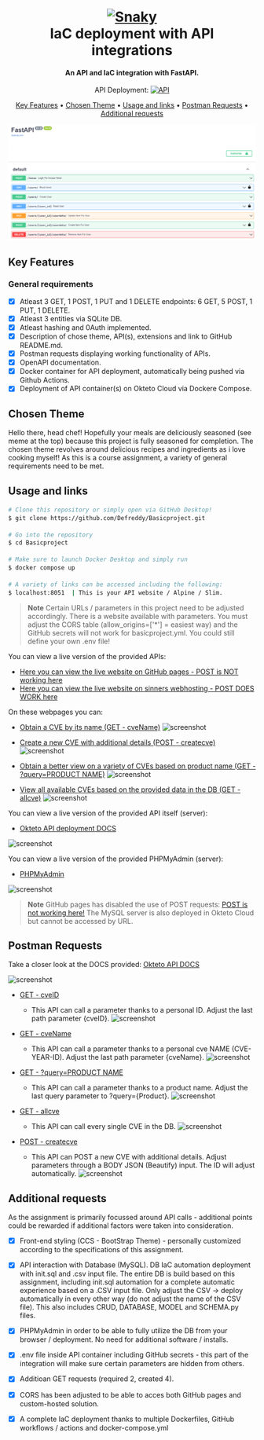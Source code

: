 <h1 align="center">
  <br>
  <a href="https://media.giphy.com/media/l4Jz3a8jO92crUlWM/giphy.gif"><img src="https://media.giphy.com/media/l4Jz3a8jO92crUlWM/giphy.gif" alt="Snaky"></a>
  <br>
  IaC deployment with API integrations
  <br>
</h1>

<h4 align="center">An API and IaC integration with FastAPI.</h4>

<p align="center">
    API Deployment:
  <a href="https://hub.docker.com/repository/docker/freds00n/finalproject" target="_blank">
    <img src="https://img.shields.io/docker/automated/freds00n/basicproject?style=for-the-badge"
         alt="API">
  </a>
</p>

<p align="center">
  <a href="#key-features">Key Features</a> •
  <a href="#chosen-theme">Chosen Theme</a> •
  <a href="#usage-and-links">Usage and links</a> •
  <a href="#postman-requests">Postman Requests</a> •
  <a href="#additional-requests">Additional requests</a>
</p>

![screenshot](https://github.com/Defreddy/finalproject/blob/main/Pictures_Readme/website.png)

## Key Features

### General requirements
- [x] Atleast 3 GET, 1 POST, 1 PUT and 1 DELETE endpoints: 6 GET, 5 POST, 1 PUT, 1 DELETE.
- [x] Atleast 3 entities via SQLite DB.
- [x] Atleast hashing and 0Auth implemented.
- [x] Description of chose theme, API(s), extensions and link to GitHub README.md.
- [x] Postman requests displaying working functionality of APIs.
- [x] OpenAPI documentation.
- [x] Docker container for API deployment, automatically being pushed via Github Actions.
- [x] Deployment of API container(s) on Okteto Cloud via Dockere Compose.

## Chosen Theme

Hello there, head chef! Hopefully your meals are deliciously seasoned (see meme at the top) because this project is fully seasoned for completion.
The chosen theme revolves around delicious recipes and ingredients as i love cooking myself! 
As this is a course assignment, a variety of general requirements need to be met.


## Usage and links

```bash
# Clone this repository or simply open via GitHub Desktop!
$ git clone https://github.com/Defreddy/Basicproject.git

# Go into the repository
$ cd Basicproject

# Make sure to launch Docker Desktop and simply run
$ docker compose up

# A variety of links can be accessed including the following:
$ localhost:8051  | This is your API website / Alpine / Slim. 
```

> **Note**
> Certain URLs / parameters in this project need to be adjusted accordingly. There is a website available with <localhost> parameters.
> You must adjust the CORS table (allow_origins=['*'] = easiest way) and the GitHub secrets will not work for basicproject.yml. You could still define your own .env file!

You can view a live version of the provided APIs:
* [Here you can view the live website on GitHub pages - POST is NOT working here](https://defreddy.github.io/)
* [Here you can view the live website on sinners webhosting - POST DOES WORK here](https://frederikcrauwels.sinners.be/)

On these webpages you can:
* [Obtain a CVE by its name (GET - cveName)](https://frederikcrauwels.sinners.be/#page-top)
![screenshot](https://github.com/Defreddy/Basicproject_frederikcrauwels/blob/main/Pictures_Readme/searchCVE.png)

* [Create a new CVE with additional details (POST - createcve)](https://frederikcrauwels.sinners.be/#add)
![screenshot](https://github.com/Defreddy/Basicproject_frederikcrauwels/blob/main/Pictures_Readme/newCVE.png)

* [Obtain a better view on a variety of CVEs based on product name (GET - ?query=PRODUCT NAME)](https://frederikcrauwels.sinners.be/#product)
![screenshot](https://github.com/Defreddy/Basicproject_frederikcrauwels/blob/main/Pictures_Readme/Products.png)

* [View all available CVEs based on the provided data in the DB (GET - allcve)](https://frederikcrauwels.sinners.be/#list)
![screenshot](https://github.com/Defreddy/Basicproject_frederikcrauwels/blob/main/Pictures_Readme/allCVE.png)

You can view a live version of the provided API itself (server):
* [Okteto API deployment DOCS](https://api-service-defreddy.cloud.okteto.net/docs)

![screenshot](https://github.com/Defreddy/Basicproject_frederikcrauwels/blob/main/Pictures_Readme/FastAPI-DOCS.png)

You can view a live version of the provided PHPMyAdmin (server):
* [PHPMyAdmin](https://phpmyadmin-defreddy.cloud.okteto.net/)

![screenshot](https://github.com/Defreddy/Basicproject_frederikcrauwels/blob/main/Pictures_Readme/CVE-Details.png)

> **Note**
> GitHub pages has disabled the use of POST requests: [POST is not working here!](https://stackoverflow.com/questions/37761926/does-github-pages-allow-http-post-method)
> The MySQL server is also deployed in Okteto Cloud but cannot be accessed by URL.

## Postman Requests

Take a closer look at the DOCS provided: [Okteto API DOCS](https://api-service-defreddy.cloud.okteto.net/docs)

![screenshot](https://github.com/Defreddy/Basicproject_frederikcrauwels/blob/main/Pictures_Readme/FastAPI-DOCS.png)

* [GET - cveID](https://api-service-defreddy.cloud.okteto.net/cve/1)
    - This API can call a parameter thanks to a personal ID. Adjust the last path parameter {cveID}.
![screenshot](https://github.com/Defreddy/Basicproject_frederikcrauwels/blob/main/Pictures_Readme/GET1.png)

* [GET - cveName](https://api-service-defreddy.cloud.okteto.net/cveName/CVE-2020-5735)
    - This API can call a parameter thanks to a personal cve NAME (CVE-YEAR-ID). Adjust the last path parameter {cveName}.
![screenshot](https://github.com/Defreddy/Basicproject_frederikcrauwels/blob/main/Pictures_Readme/GET2.png)

* [GET - ?query=PRODUCT NAME](https://api-service-defreddy.cloud.okteto.net/product/?query=FTA)
    - This API can call a parameter thanks to a product name. Adjust the last query parameter to ?query={Product}.
![screenshot](https://github.com/Defreddy/Basicproject_frederikcrauwels/blob/main/Pictures_Readme/GET3.png)

* [GET - allcve](https://api-service-defreddy.cloud.okteto.net/cve/1)
    - This API can call every single CVE in the DB.
![screenshot](https://github.com/Defreddy/Basicproject_frederikcrauwels/blob/main/Pictures_Readme/GET4.png)

* [POST - createcve](https://api-service-defreddy.cloud.okteto.net/createcve/)
    - This API can POST a new CVE with additional details. Adjust parameters through a BODY JSON (Beautify) input. The ID will adjust automatically.
![screenshot](https://github.com/Defreddy/Basicproject_frederikcrauwels/blob/main/Pictures_Readme/POST1.png)


## Additional requests

As the assignment is primarily focussed around API calls - additional points could be rewarded if additional factors were taken into consideration.

- [x] Front-end styling (CCS - BootStrap Theme) - personally customized according to the specifications of this assignment.
- [x] API interaction with Database (MySQL). DB IaC automation deployment with init.sql and .csv input file. The entire DB is build based on this assignment, including init.sql automation for a complete automatic experience based on a .CSV input file. Only adjust the CSV -> deploy automatically in every other way (do not adjust the name of the CSV file). This also includes CRUD, DATABASE, MODEL and SCHEMA.py files.
- [x] PHPMyAdmin in order to be able to fully utilize the DB from your browser / deployment. No need for additional software / installs. 
- [x] .env file inside API container including GitHub secrets - this part of the integration will make sure certain parameters are hidden from others.
- [x] Additioan GET requests (required 2, created 4).
- [x] CORS has been adjusted to be able to acces both GitHub pages and custom-hosted solution.
- [x] A complete IaC deployment thanks to multiple Dockerfiles, GitHub workflows / actions and docker-compose.yml




